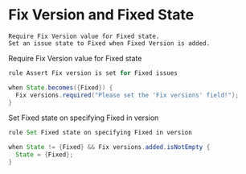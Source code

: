 Fix Version and Fixed State 
====================

    Require Fix Version value for Fixed state.
    Set an issue state to Fixed when Fixed Version is added.

Require Fix Version value for Fixed state
```java
rule Assert Fix version is set for Fixed issues

when State.becomes({Fixed}) {
  Fix versions.required("Please set the 'Fix versions' field!");
}
```
Set Fixed state on specifying Fixed in version
```java
rule Set Fixed state on specifying Fixed in version

when State != {Fixed} && Fix versions.added.isNotEmpty {
  State = {Fixed};
}
```
